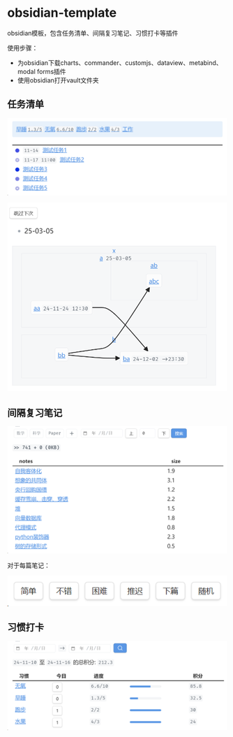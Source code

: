 # obsidian-template

obsidian模板，包含任务清单、间隔复习笔记、习惯打卡等插件

使用步骤：

- 为obsidian下载charts、commander、customjs、dataview、metabind、modal forms插件
- 使用obsidian打开vault文件夹

## 任务清单

![image-20241114173905436](assets/image-20241114173905436.png)

![alt text](assets/image-1.png)

## 间隔复习笔记

![image-20241114174134001](assets/image-20241114174134001.png)

对于每篇笔记：

![alt text](assets/image.png)

## 习惯打卡

![image-20241114174752476](assets/image-20241114174752476.png)